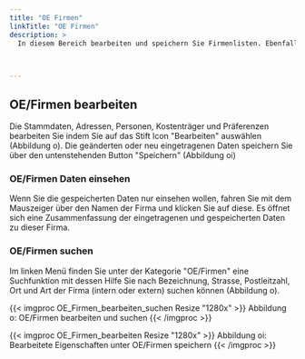 ```yaml
---
title: "OE Firmen"
linkTitle: "OE Firmen"
description: >
  In diesem Bereich bearbeiten und speichern Sie Firmenlisten. Ebenfalls können Sie Firmen und Kooperationspartner neu anlegen und Stammdaten, Adressen, Personen, Kostenträger und Präferenzen bearbeiten und speichern.
 


---
```

## OE/Firmen bearbeiten
Die Stammdaten, Adressen, Personen, Kostenträger und Präferenzen bearbeiten Sie indem Sie auf das Stift Icon "Bearbeiten" auswählen (Abbildung o). 
Die geänderten oder neu eingetragenen Daten speichern Sie über den untenstehenden Button "Speichern" (Abbildung oi)

### OE/Firmen Daten einsehen
Wenn Sie die gespeicherten Daten nur einsehen wollen, fahren Sie mit dem Mauszeiger über den Namen der Firma und klicken Sie auf diese. Es öffnet sich eine Zusammenfassung der eingetragenen und gespeicherten Daten zu dieser Firma. 

### OE/Firmen suchen
Im linken Menü finden Sie unter der Kategorie "OE/Firmen" eine Suchfunktion mit dessen Hilfe Sie nach Bezeichnung, Strasse, Postleitzahl, Ort und Art der Firma (intern oder extern) suchen können (Abbildung o).

{{< imgproc OE_Firmen_bearbeiten_suchen Resize "1280x" >}}
Abbildung o: OE/Firmen bearbeiten und suchen 
{{< /imgproc >}}

{{< imgproc OE_Firmen_bearbeiten Resize "1280x" >}}
Abbildung oi: Bearbeitete Eigenschaften unter OE/Firmen speichern
{{< /imgproc >}}